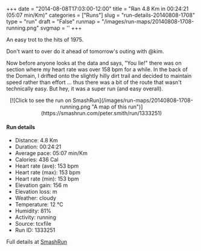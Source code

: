 +++
date = "2014-08-08T17:03:00-12:00"
title = "Ran 4.8 Km in 00:24:21 (05:07 min/Km)"
categories = ["Runs"]
slug = "run-details-20140808-1708"
type = "run"
draft = "False"
runmap = "/images/run-maps/20140808-1708-running.png"
svgmap = '<polyline points="0 51, 4 46, 8 45, 12 47, 22 34, 23 35, 35 41, 41 47, 43 48, 57 50, 64 64, 76 66, 82 62, 92 59, 99 51, 100 42, 95 42, 93 40, 88 34, 83 36, 68 39, 65 42, 63 48, 59 52, 56 49, 39 45, 21 34, 13 47, 4 45">'
+++

An easy trot to the hits of 1975. 

Don't want to over do it ahead of tomorrow's outing with @kim. 

Now before anyone looks at the data and says, "You lie!" there was on section where my heart rate was over 158 bpm for a while. In the back of the Domain, I drifted onto the slightly hilly dirt trail and decided to maintain speed rather than effort ... thus there was a bit of the route that wasn't technically easy. But hey, it was a super run (and easy overall). 



<!--more-->

<center>
[![Click to see the run on SmashRun](/images/run-maps/20140808-1708-running.png "A map of this run")](https://smashrun.com/peter.smith/run/1333251)
</center>

#### Run details

* Distance: 4.8 Km
* Duration: 00:24:21
* Average pace: 05:07 min/Km
* Calories: 436 Cal
* Heart rate (ave): 153 bpm
* Heart rate (max): 153 bpm
* Heart rate (min): 153 bpm
* Elevation gain: 156 m
* Elevation loss:  m
* Weather: cloudy
* Temperature: 12 &deg;C
* Humidity: 81%
* Activity: running
* Source: tcxfile
* Run ID: 1333251

Full details at [SmashRun](https://smashrun.com/peter.smith/run/1333251)